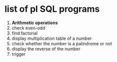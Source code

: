 # list of pl SQL programs

1. **Arithmetic operations**
2. check even-odd
3. find factorial
4. display multiplication table of a number
5. check whether the number is a palindrome or not
6. display the reverse of the number
7. trigger
